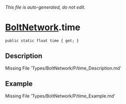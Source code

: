 *This file is auto-generated, do not edit.*

# [BoltNetwork](Types/BoltNetwork.md).time
`public static float time { get; }`
## Description
Missing File 'Types/BoltNetwork/P/time_Description.md'
## Example
Missing File 'Types/BoltNetwork/P/time_Example.md'
